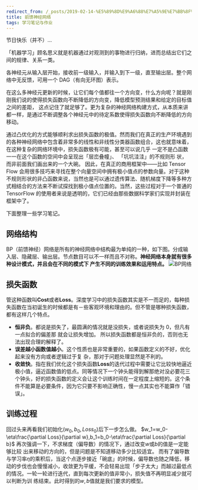 ```yaml
---
redirect_from: /_posts/2019-02-14-%E5%89%8D%E9%A6%88%E7%A5%9E%E7%BB%8F%E7%BD%91%E7%BB%9C/
title: 前馈神经网络
tags: 学习笔记与作业
---
```


节日快乐（并不）…

「机器学习」顾名思义就是机器通过对观测到的事物进行归纳，进而总结出它们之间的规律、关系一类。

各神经元从输入层开始，接收前一级输入，并输入到下一级，直至输出层。整个网络中无反馈，可用一个 DAG（有向无环图）表示。

在这么多神经元更新的时候，让它们每个值都往一个方向变，什么方向呢？就是刚刚我们说的使得损失函数向不断降低的方向变，降低模型预测结果和给定的目标值之间的差距， 这点记住了就足够了。更为复杂的神经网络构建方式，从本质来讲都一样，是通过不断调整各个神经元中的待定系数使得损失函数向不断降低的方向移动。

通过凸优化的方式能够顺利求出损失函数的极值。然而我们在真正的生产环境遇到的各种神经网络中包含着非常多的线性和非线性分类器函数组合，这也就意味着，在这种复杂的网络环境中，损失函数极有可能，甚至可以说几乎 一定不是凸函数一一在这个函数的空间中会呈现出「层峦叠幢」、 「坑坑洼洼」的不规则形 状，而非前面我们画出来的一个大碗。 因此，在真正的商用框架中——比如 Tensor Flow 会用很多技巧来寻找在整个向量空间中拥有极小值点的参数向量。对于这种不规则形状的非凸函数来说，当然也是可以通过遗传算法、随机梯度下降等多种方式相结合的方法来不断试探找到极小值点位置的。当然，这些过程对于一个普通的 TensorFlow 的使用者来说是透明的，它们已经由那些数据科学家们实现并封装在框架中了。

下面整理一些学习笔记。

## 网络结构

BP（前馈神经）网络是所有的神经网络中结构最为单纯的一种，如下图。分成输入层、隐藏层、输出层。节点数目可以不一样而且不对称。**神经网络本身就有很多种设计模式，并且会在不同的模式下 产生不同的训练效果和运用特点。**
![BP网络](https://gss1.bdstatic.com/9vo3dSag_xI4khGkpoWK1HF6hhy/baike/c0%3Dbaike80%2C5%2C5%2C80%2C26/sign=5367efb50324ab18f41be96554938da8/f7246b600c338744eaf925ef5b0fd9f9d72aa060.jpg)

## 损失函数

管这种函数叫**Cost**或者**Loss**。深度学习中的损失函数其实是不一而足的，每种损失函数在当初诞生的时候都是有－些客观环境和理由的。但不管是哪种损失函数，都有这样几个特点。

- **恒非负**。都说是损失了，最圆满的情况就是没损失，或者说损失为 0，但凡有一点拟合的偏差那 就会让损失增加。 所以损失函数都是恒非负的，否则也无法出现合理的解释了。
- **误差越小函数值越小**。这个性质也是非常重要的，如果函数定义的不好，优化起来没有方向或者逻辑过于复 杂，那对于问题处理显然是不利的。
- **收敛快**。指在我们优化这个损失函数**Loss**的迭代过程中需要让它比较快地逼近极小值，逼近函数值的低点。同等情况下一个钟头能得到解那绝对没必要花三个钟头，好的损失函数的定义会让这个训练时间在一定程度上缩短的。这个条件不能算是必要条件，因为它只要不影响正确性，慢一点其实也不能算作「错误」。

## 训练过程

回过头来再看我们初始化$(w_0,b_0,Loss_0)$后下一步怎么做。
$w_1=w_0-\eta\frac{\partial Loss}{\partial w},b_1=b_0-\eta\frac{\partial Loss}{\partial b}$
再次强调一下，不求梯度（偏导数）的情况下，通过改变$w$或$b$的值是一定能够比较 出来移动的方向的，但是问题是不知道移动多少比较适宜。 而有了偏导数与学习率$\eta$的乘积后，当这个点逐步接近「碗底」的时候，偏导数也随之降低，移动的步伐也会慢慢减小，收敛更为平缓，不会轻易出现「步子太大」而越过最低点的情况。一轮一轮进行迭代，直到每次更新的值非常小，损失值不再明显减少就可以判断为训 练结束。此时得到的$w,b$值就是我们要求的模型。
